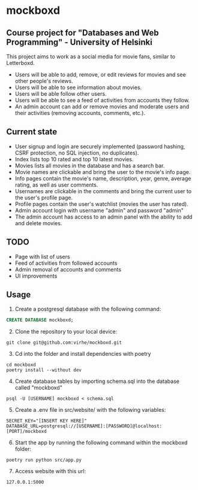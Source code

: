 # mockboxd
## Course project for "Databases and Web Programming" - University of Helsinki

This project aims to work as a social media for movie fans, similar to Letterboxd.
- Users will be able to add, remove, or edit reviews for movies and see other people's reviews.
- Users will be able to see information about movies.
- Users will be able follow other users.
- Users will be able to see a feed of activities from accounts they follow.
- An admin account can add or remove movies and moderate users and their activities (removing accounts, comments, etc.).

## Current state

- User signup and login are securely implemented (password hashing, CSRF protection, no SQL injection, no duplicates).
- Index lists top 10 rated and top 10 latest movies.
- Movies lists all movies in the database and has a search bar.
- Movie names are clickable and bring the user to the movie's info page.
- Info pages contain the movie's name, description, year, genre, average rating, as well as user comments.
- Usernames are clickable in the comments and bring the current user to the user's profile page.
- Profile pages contain the user's watchlist (movies the user has rated).
- Admin account login with username "admin" and password "admin"
- The admin account has access to an admin panel with the ability to add and delete movies.

## TODO

- Page with list of users
- Feed of activities from followed accounts
- Admin removal of accounts and comments
- UI improvements

## Usage

1. Create a postgresql database with the following command:
```SQL
CREATE DATABASE mockboxd;
```

2. Clone the repository to your local device:
```
git clone git@github.com:virhe/mockboxd.git
```

3. Cd into the folder and install dependencies with poetry
```
cd mockboxd
poetry install --without dev
```

4. Create database tables by importing schema.sql into the database called "mockboxd"
```
psql -U [USERNAME] mockboxd < schema.sql
```

5. Create a .env file in src/website/ with the following variables:
```
SECRET_KEY="[INSERT KEY HERE]"
DATABASE_URL=postgresql://[USERNAME]:[PASSWORD]@localhost:[PORT]/mockboxd
```

6. Start the app by running the following command within the mockboxd folder:
```
poetry run python src/app.py
```

7. Access website with this url:
```
127.0.0.1:5000
```